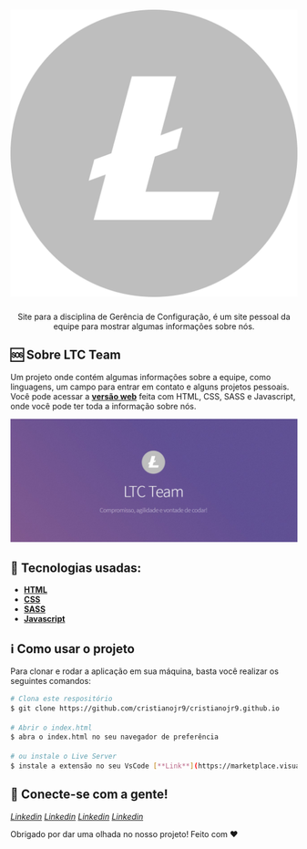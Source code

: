 
<h1 align="center">
    <img src="/images/logo.svg" />
</h1>

<p align="center">
Site para a disciplina de Gerência de Configuração, é um site pessoal da equipe para mostrar algumas informações sobre nós.
</p>

🆘 Sobre LTC Team
------------------
Um projeto onde contém algumas informações sobre a equipe, como linguagens, um campo para entrar em contato e alguns projetos pessoais. Você pode acessar a [**versão web**](cristianojr9.github.io/) feita com HTML, CSS, SASS e Javascript, onde você pode ter toda a informação sobre nós.

<img alt="1" src="/images/readme.jpeg">

:wrench: Tecnologias usadas:
----------------------

- [**HTML**](https://pt.wikipedia.org/wiki/HTML)
- [**CSS**](https://pt.wikipedia.org/wiki/Cascading_Style_Sheets)
- [**SASS**](https://sass-lang.com/)
- [**Javascript**](https://pt.wikipedia.org/wiki/JavaScript)

## :information_source: Como usar o projeto
Para clonar e rodar a aplicação em sua máquina, basta você realizar os seguintes comandos:

```bash
# Clona este respositório
$ git clone https://github.com/cristianojr9/cristianojr9.github.io

# Abrir o index.html
$ abra o index.html no seu navegador de preferência 

# ou instale o Live Server
$ instale a extensão no seu VsCode [**Link**](https://marketplace.visualstudio.com/items?itemName=ritwickdey.LiveServer)
```

:speech_balloon: Conecte-se com a gente!
----------

[*Linkedin*](https://www.linkedin.com/in/cristianojr9/)
[*Linkedin*](https://www.linkedin.com/in/lucas-do-nascimento-diniz-137aa21a7/)
[*Linkedin*](https://www.linkedin.com/in/jo%C3%A3o-teixeira-614760156/)
[*Linkedin*](https://www.linkedin.com/in/guilhermerodriguess/)

Obrigado por dar uma olhada no nosso projeto! Feito com ♥


